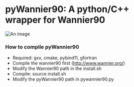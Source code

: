 # pyWannier90: A python/C++ wrapper for Wannier90 

![An image](https://github.com/hungpham2017/pyWannier90/blob/master/doc/Polyyens.png) <!-- .element height="20%" width="20%" -->

### How to compile pyWannier90
 - Required: gxx, cmake, pybind11, gfortran
 - Compile the wannier90 first (http://www.wannier.org/)
 - Modify the Wannier90 path in the install.sh
 - Compile: source install.sh
 - Modify the pyWannier90 path in pywannier90.py